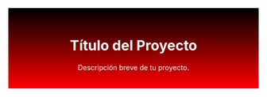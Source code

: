 <div style="background: linear-gradient(to bottom, black, red); padding: 20px; color: white;">
  <h1 style="text-align: center;">Título del Proyecto</h1>
  <p style="text-align: center;">Descripción breve de tu proyecto.</p>
</div>
